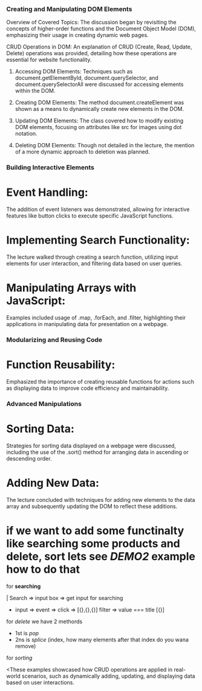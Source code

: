 ### Creating and Manipulating DOM Elements

Overview of Covered Topics: The discussion began by revisiting the concepts of higher-order functions and the Document Object Model (DOM), emphasizing their usage in creating dynamic web pages.

CRUD Operations in DOM: An explanation of CRUD (Create, Read, Update, Delete) operations was provided, detailing how these operations are essential for website functionality.

1. Accessing DOM Elements: Techniques such as document.getElementById, document.querySelector, and document.querySelectorAll were discussed for accessing elements within the DOM.

2. Creating DOM Elements: The method document.createElement was shown as a means to dynamically create new elements in the DOM.

3. Updating DOM Elements: The class covered how to modify existing DOM elements, focusing on attributes like src for images using dot notation.

4. Deleting DOM Elements: Though not detailed in the lecture, the mention of a more dynamic approach to deletion was planned.

### Building Interactive Elements

# Event Handling: 
The addition of event listeners was demonstrated, allowing for interactive features like button clicks to execute specific JavaScript functions.

# Implementing Search Functionality:
The lecture walked through creating a search function, utilizing input elements for user interaction, and filtering data based on user queries.

# Manipulating Arrays with JavaScript:
Examples included usage of .map, .forEach, and .filter, highlighting their applications in manipulating data for presentation on a webpage.

### Modularizing and Reusing Code

# Function Reusability:
Emphasized the importance of creating reusable functions for actions such as displaying data to improve code efficiency and maintainability.

### Advanced Manipulations

# Sorting Data:
Strategies for sorting data displayed on a webpage were discussed, including the use of the .sort() method for arranging data in ascending or descending order.

# Adding New Data:
The lecture concluded with techniques for adding new elements to the data array and subsequently updating the DOM to reflect these additions.

# if we want to add some functinalty like searching some products and delete, sort lets see *DEMO2* example how to do that

for **searching**

| Search => input box => get input for searching
- input => event => click =>
    [{},{},{}]
    filter => value === title
    [{}]


for *delete* we have 2 methords 
- 1st is *pop*
- 2ns is *splice*
    (index, how many elements after that index do you wana remove)


for *sorting*

<These examples showcased how CRUD operations are applied in real-world scenarios, such as dynamically adding, updating, and displaying data based on user interactions.
